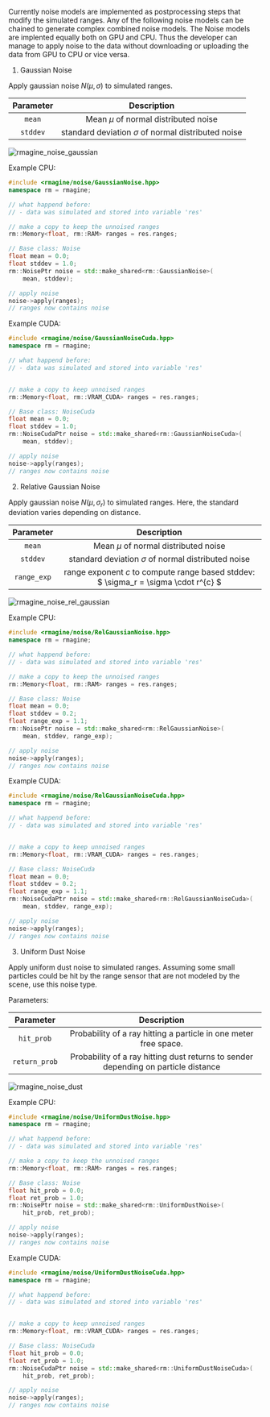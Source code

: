 Currently noise models are implemented as postprocessing steps that modify the simulated ranges. Any of the following noise models can be chained to generate complex combined noise models.
The Noise models are implented equally both on GPU and CPU.
Thus the developer can manage to apply noise to the data without downloading or uploading the data from GPU to CPU or vice versa.


1. Gaussian Noise

Apply gaussian noise $N(\mu, \sigma)$ to simulated ranges.

| Parameter |  Description  |
|:---------:|:-------------:|
| `mean` | Mean $\mu$ of normal distributed noise |
| `stddev` | standard deviation $\sigma$ of normal distributed noise |


![rmagine_noise_gaussian](../resources/img/rmagine_noise_gaussian.png)


Example CPU:

```cpp
#include <rmagine/noise/GaussianNoise.hpp>
namespace rm = rmagine;

// what happend before:
// - data was simulated and stored into variable 'res'

// make a copy to keep the unnoised ranges
rm::Memory<float, rm::RAM> ranges = res.ranges;

// Base class: Noise
float mean = 0.0;
float stddev = 1.0;
rm::NoisePtr noise = std::make_shared<rm::GaussianNoise>(
    mean, stddev);

// apply noise
noise->apply(ranges);
// ranges now contains noise
```

Example CUDA:

```cpp
#include <rmagine/noise/GaussianNoiseCuda.hpp>
namespace rm = rmagine;

// what happend before:
// - data was simulated and stored into variable 'res'


// make a copy to keep unnoised ranges
rm::Memory<float, rm::VRAM_CUDA> ranges = res.ranges;

// Base class: NoiseCuda
float mean = 0.0;
float stddev = 1.0;
rm::NoiseCudaPtr noise = std::make_shared<rm::GaussianNoiseCuda>(
    mean, stddev);

// apply noise
noise->apply(ranges);
// ranges now contains noise
```

2. Relative Gaussian Noise

Apply gaussian noise $N(\mu, \sigma_r)$ to simulated ranges. Here, the standard deviation varies depending on distance.


| Parameter |  Description  |
|:---------:|:-------------:|
| `mean` | Mean $\mu$ of normal distributed noise |
| `stddev` | standard deviation $\sigma$ of normal distributed noise |
| `range_exp` | range exponent $c$ to compute range based stddev: $ \sigma_r = \sigma \cdot r^{c} $ |

![rmagine_noise_rel_gaussian](../resources/img/rmagine_noise_rel_gaussian.png)

Example CPU:

```cpp
#include <rmagine/noise/RelGaussianNoise.hpp>
namespace rm = rmagine;

// what happend before:
// - data was simulated and stored into variable 'res'

// make a copy to keep the unnoised ranges
rm::Memory<float, rm::RAM> ranges = res.ranges;

// Base class: Noise
float mean = 0.0;
float stddev = 0.2;
float range_exp = 1.1;
rm::NoisePtr noise = std::make_shared<rm::RelGaussianNoise>(
    mean, stddev, range_exp);

// apply noise
noise->apply(ranges);
// ranges now contains noise
```

Example CUDA:

```cpp
#include <rmagine/noise/RelGaussianNoiseCuda.hpp>
namespace rm = rmagine;

// what happend before:
// - data was simulated and stored into variable 'res'


// make a copy to keep unnoised ranges
rm::Memory<float, rm::VRAM_CUDA> ranges = res.ranges;

// Base class: NoiseCuda
float mean = 0.0;
float stddev = 0.2;
float range_exp = 1.1;
rm::NoiseCudaPtr noise = std::make_shared<rm::RelGaussianNoiseCuda>(
    mean, stddev, range_exp);

// apply noise
noise->apply(ranges);
// ranges now contains noise
```

3. Uniform Dust Noise

Apply uniform dust noise to simulated ranges. Assuming some small particles could be hit by the range sensor that are not modeled by the scene, use this noise type. 

Parameters:

| Parameter |  Description  |
|:---------:|:-------------:|
| `hit_prob` | Probability of a ray hitting a particle in one meter free space. |
| `return_prob` | Probability of a ray hitting dust returns to sender depending on particle distance |


![rmagine_noise_dust](../resources/img/rmagine_noise_dust.png)


Example CPU:


```cpp
#include <rmagine/noise/UniformDustNoise.hpp>
namespace rm = rmagine;

// what happend before:
// - data was simulated and stored into variable 'res'

// make a copy to keep the unnoised ranges
rm::Memory<float, rm::RAM> ranges = res.ranges;

// Base class: Noise
float hit_prob = 0.0;
float ret_prob = 1.0;
rm::NoisePtr noise = std::make_shared<rm::UniformDustNoise>(
    hit_prob, ret_prob);

// apply noise
noise->apply(ranges);
// ranges now contains noise
```

Example CUDA:

```cpp
#include <rmagine/noise/UniformDustNoiseCuda.hpp>
namespace rm = rmagine;

// what happend before:
// - data was simulated and stored into variable 'res'


// make a copy to keep unnoised ranges
rm::Memory<float, rm::VRAM_CUDA> ranges = res.ranges;

// Base class: NoiseCuda
float hit_prob = 0.0;
float ret_prob = 1.0;
rm::NoiseCudaPtr noise = std::make_shared<rm::UniformDustNoiseCuda>(
    hit_prob, ret_prob);

// apply noise
noise->apply(ranges);
// ranges now contains noise
```